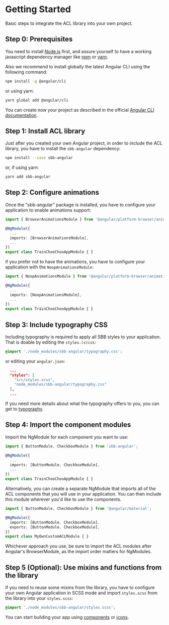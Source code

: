   
# Getting Started

Basic steps to integrate the ACL library into your own project.  

## Step 0: Prerequisites

You need to install [Node.js](https://nodejs.org/it/)  first, and assure yourself to have a working javascript dependency manager like [npm](https://www.npmjs.com/) or [yarn](https://yarnpkg.com/lang/en/).

Also we recommend to install globally the latest Angular CLI using the following command:

```sh
npm install -g @angular/cli
```

or using yarn:

```sh
yarn global add @angular/cli
```

You can create now your project as described in the official [Angular CLI documentation](https://cli.angular.io/).

## Step 1: Install ACL library

Just after you created your own Angular project, in order to include the ACL library, you have to install the ```sbb-angular``` dependency:

```sh
npm install --save sbb-angular
```

or, if using yarn:

```sh
yarn add sbb-angular
```

## Step 2: Configure animations

Once the "sbb-angular" package is installed, you have to configure your application to enable animations support:

```ts
import { BrowserAnimationsModule } from '@angular/platform-browser/animations';

@NgModule({
  ...
  imports: [BrowserAnimationsModule],
  ...
})
export class TrainChooChooAppModule { }
```

if you prefer not to have the animations, you have to configure your application with the ```NoopAnimationsModule```:

```ts
import { NoopAnimationsModule } from '@angular/platform-browser/animations';

@NgModule({
  ...
  imports: [NoopAnimationsModule],
  ...
})
export class TrainChooChooAppModule { }
```

## Step 3: Include typography CSS

Including typography is required to apply all SBB styles to your application. That is doable by editing the ```styles.(s)css```:

```css
@import './node_modules/sbb-angular/typography.css';
```

or editing your ```angular.json```:

```json
  ...
  "styles": [
    "src/styles.scss",
    "node_modules/sbb-angular/typography.css"
  ],
  ...
```

If you need more details about what the typography offers to you, you can get to [typography](./typography).

## Step 4: Import the component modules

Import the NgModule for each component you want to use:

```ts
import { ButtonModule, CheckboxModule } from 'sbb-angular';

@NgModule({
  ...
  imports: [ButtonModule, CheckboxModule],
  ...
})
export class TrainChooChooAppModule { }
```

Alternatively, you can create a separate NgModule that imports all of the ACL components that you will use in your application. You can then include this module wherever you'd like to use the components.

```ts
import { ButtonModule, CheckboxModule } from '@angular/material';

@NgModule({
  imports: [ButtonModule, CheckboxModule],
  exports: [ButtonModule, CheckboxModule],
})
export class MyOwnCustomACLModule { }
```

Whichever approach you use, be sure to import the ACL modules after Angular's BrowserModule, as the import order matters for NgModules.

## Step 5 (Optional): Use mixins and functions from the library

If you need to reuse some mixins from the library, you have to configure your own Angular application in SCSS mode and import ```styles.scss``` from the library into your ```styles.scss```:

```scss
@import './node_modules/sbb-angular/styles.scss';
```

You can start building your app using [components](./components-list) or [icons](./icons-list).
